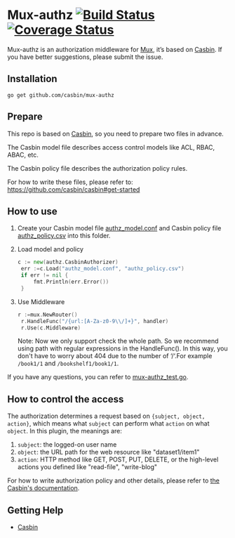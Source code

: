 # Mux-authz [![Build Status](https://travis-ci.org/00LT00/mux-authz.svg?branch=master)](https://travis-ci.org/00LT00/mux-authz) [![Coverage Status](https://coveralls.io/repos/github/00LT00/mux-authz/badge.svg?branch=master)](https://coveralls.io/github/00LT00/mux-authz?branch=master)

Mux-authz is an authorization middleware for [Mux](https://github.com/gorilla/mux), it’s based on [Casbin](https://github.com/casbin/casbin). If you have better suggestions, please submit the issue.

## Installation

```
go get github.com/casbin/mux-authz
```

## Prepare

This repo is based on [Casbin](http://github.com/casbin/casbin), so you need to prepare two files in advance.

The Casbin model file describes access control models like ACL, RBAC, ABAC, etc. 

The Casbin policy file describes the authorization policy rules. 

For how to write these files, please refer to: https://github.com/casbin/casbin#get-started

## How to use

1. Create your Casbin model file [authz_model.conf](https://github.com/casbin/mux-authz/blob/master/authz_model.conf) and Casbin policy file [authz_policy.csv](https://github.com/casbin/mux-authz/blob/master/authz_policy.csv) into this folder. 

2. Load model and policy 

   ```go
   c := new(authz.CasbinAuthorizer)
   	err :=c.Load("authz_model.conf", "authz_policy.csv")
   	if err != nil {
   		fmt.Println(err.Error())
   	}
   ```

3. Use Middleware

   ```go
   r :=mux.NewRouter()
   	r.HandleFunc("/{url:[A-Za-z0-9\\/]+}", handler)
   	r.Use(c.Middleware)
   ```

   Note: Now we only support check the whole path. So we recommend using path with regular expressions in the HandleFunc(). In this way, you don't have to worry about 404 due to the number of ‘/‘.For example `/book1/1` and `/bookshelf1/book1/1`.

If you have any questions, you can refer to [mux-authz_test.go](https://github.com/casbin/mux-authz/blob/master/mux-authz_test.go).

## How to control the access

The authorization determines a request based on `{subject, object, action}`, which means what `subject` can perform what `action` on what `object`. In this plugin, the meanings are:

1. `subject`: the logged-on user name
2. `object`: the URL path for the web resource like "dataset1/item1"
3. `action`: HTTP method like GET, POST, PUT, DELETE, or the high-level actions you defined like "read-file", "write-blog"

For how to write authorization policy and other details, please refer to [the Casbin's documentation](https://github.com/casbin/casbin).

## Getting Help

- [Casbin](https://github.com/casbin/casbin)